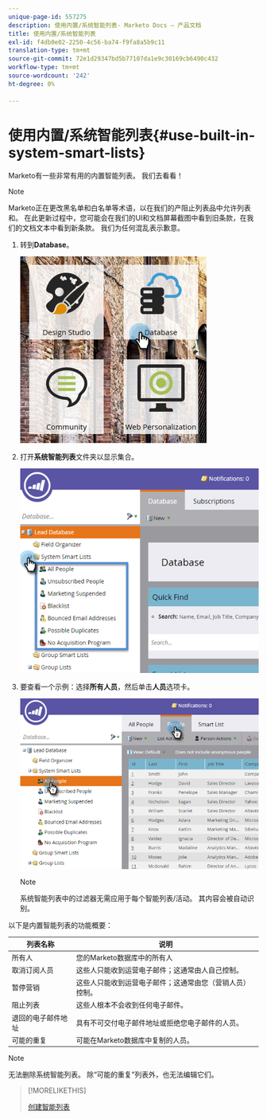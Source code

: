 ```yaml
---
unique-page-id: 557275
description: 使用内置/系统智能列表- Marketo Docs — 产品文档
title: 使用内置/系统智能列表
exl-id: f4db0e02-2250-4c56-ba74-f9fa8a5b9c11
translation-type: tm+mt
source-git-commit: 72e1d29347bd5b77107da1e9c30169cb6490c432
workflow-type: tm+mt
source-wordcount: '242'
ht-degree: 0%

---
```


# 使用内置/系统智能列表{#use-built-in-system-smart-lists}

Marketo有一些非常有用的内置智能列表。 我们去看看！

>[!NOTE]
>
>Marketo正在更改黑名单和白名单等术语，以在我们的产阻止列表品中允许列表和。 在此更新过程中，您可能会在我们的UI和文档屏幕截图中看到旧条款，在我们的文档文本中看到新条款。 我们为任何混乱表示歉意。

1. 转到&#x200B;**Database**。

   ![](assets/db.png)

1. 打开&#x200B;**系统智能列表**&#x200B;文件夹以显示集合。

   ![](assets/two.png)

1. 要查看一个示例：选择&#x200B;**所有人员**，然后单击&#x200B;**人员**&#x200B;选项卡。

   ![](assets/three.png)

   >[!NOTE]
   >
   >系统智能列表中的过滤器无需应用于每个智能列表/活动。 其内容会被自动识别。

以下是内置智能列表的功能概要：

| 列表名称 | 说明 |
|---|---|
| 所有人 | 您的Marketo数据库中的所有人 |
| 取消订阅人员 | 这些人只能收到运营电子邮件；这通常由人自己控制。 |
| 暂停营销 | 这些人只能收到运营电子邮件；这通常由您（营销人员）控制。 |
| 阻止列表 | 这些人根本不会收到任何电子邮件。 |
| 退回的电子邮件地址 | 具有不可交付电子邮件地址或拒绝您电子邮件的人员。 |
| 可能的重复 | 可能在Marketo数据库中复制的人员。 |

>[!NOTE]
>
>无法删除系统智能列表。 除“可能的重复”列表外，也无法编辑它们。

>[!MORELIKETHIS]
>
>[创建智能列表](/help/marketo/product-docs/core-marketo-concepts/smart-lists-and-static-lists/creating-a-smart-list/create-a-smart-list.md)
